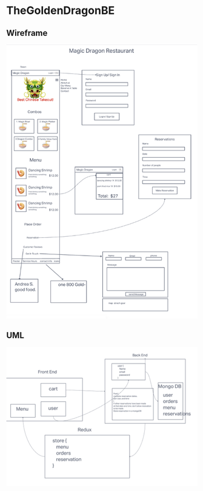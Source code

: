 # TheGoldenDragonBE

## Wireframe

![wireframe](image/wireframe.png)

## UML

![UML](image/uml.png)
